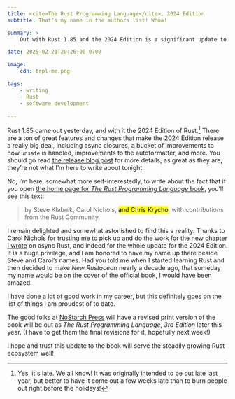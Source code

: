 ```yaml
---
title: <cite>The Rust Programming Language</cite>, 2024 Edition
subtitle: That’s my name in the authors list! Whoa!

summary: >
    Out with Rust 1.85 and the 2024 Edition is a significant update to the official Rust book: with me as an author and a new chapter on async Rust!

date: 2025-02-21T20:26:00-0700

image:
    cdn: trpl-me.png

tags:
    - writing
    - Rust
    - software development

---
```


Rust 1.85 came out yesterday, and with it the 2024 Edition of Rust.[^late] There are a ton of great features and changes that make the 2024 Edition release a really big deal, including async closures, a bucket of improvements to how `unsafe` is handled, improvements to the autoformatter, and more. You should go read [the release blog post][blog] for more details; as great as they are, they’re not what I’m here to write about tonight.

[blog]: https://blog.rust-lang.org/2025/02/20/Rust-1.85.0.html

No, I’m here, somewhat more self-interestedly, to write about the fact that if you open [the home page for <cite>The Rust Programming Language</cite> book][book], you’ll see this text:

> by Steve Klabnik, Carol Nichols, <mark>and Chris Krycho</mark>, with contributions from the Rust Community

I remain delighted and somewhat astonished to find this a reality. Thanks to Carol Nichols for trusting me to pick up and do the work for [the new chapter I wrote][chapter] on async Rust, and indeed for the whole update for the 2024 Edition. It is a huge privilege, and I am honored to have my name up there beside Steve and Carol’s names. Had you told me when I started learning Rust and then decided to make <cite>New Rustacean</cite> nearly a decade ago, that someday my name would be on the cover of the official book, I would have been amazed.

[book]: https://doc.rust-lang.org/book/
[chapter]: https://doc.rust-lang.org/book/ch17-00-async-await.html

I have done a lot of good work in my career, but this definitely goes on the list of things I am proudest of to date.

The good folks at [NoStarch Press][nostarch] will have a revised print version of the book will be out as <cite>The Rust Programming Language, 3rd Edition</cite> later this year. (I have to get them the final revisions for it, hopefully next week!)

[nostarch]: https://nostarch.com

I hope and trust this update to the book will serve the steadily growing Rust ecosystem well!

[^late]: Yes, it's late. We all know! It was originally intended to be out late last year, but better to have it come out a few weeks late than to burn people out right before the holidays!
